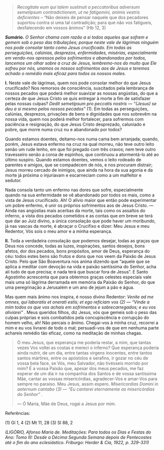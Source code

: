 > *Recogitate eum qui talem sustinuit a peccatoribus adversum semetipsum contradictionem, ut ne fatigemini, animis vestris deficientes* – “Não deixeis de pensar naquele que dos pecadores suportou contra si uma tal contradição; para que não vos fatigueis, desfalecendo em vossos ânimos” (Hb 12, 3)

***Sumário.** O Senhor chama com razão a si todos aqueles que sofrem e gemem sob o peso das tribulações; porque neste vale de lágrimas ninguém nos pode consolar tanto como Jesus crucificado. Em todas as perseguições, calúnias, desprezos, enfermidades, misérias, especialmente em vendo-nos opressos pelos sofrimentos e abandonados por todos, lancemos um olhar sobre a cruz de Jesus, lembremo-nos do muito que Ele sofreu por nós, unamos os nossos sofrimentos aos de Jesus e teremos achado o remédio mais eficaz para todos os nossos males.*

**I.** Neste vale de lágrimas, quem nos pode consolar melhor do que Jesus crucificado? Nos remorsos de consciência, suscitados pela lembrança de nossos pecados que poderá melhor suavizar as nossas angústias, do que a certeza de que Jesus Cristo se quis entregar à morte a fim de satisfazer pelas nossas culpas? *Dedit semetipsum pro peccatis nostris — “(Jesus) se deu a si mesmo pelos nossos pecados”* (1). Em todas as perseguições, calúnias, desprezos, privações de bens e dignidades que nos sobrevêm na nossa vida, quem nos poderá melhor fortalecer, para sofrermos com paciência e resignação, do que Jesus Cristo desprezado, caluniado e pobre, que morre numa cruz nu e abandonado por todos?

Quando estamos doentes, deitamo-nos numa cama bem arranjada; quando, porém, Jesus estava enfermo na cruz na qual morreu, não teve outro leito senão um rude lenho, em que foi pregado com três cravos; nem teve outro travesseiro senão a coroa de espinhos, que continuou a atormentá-lo até ao último suspiro. Quando estamos doentes, vemos o leito rodeado de parentes e amigos, que se compadecem de nós, e nos procuram distrair; Jesus morreu cercado de inimigos, que ainda na hora da sua agonia e da morte já próxima o injuriavam e escarneciam como a um malfeitor e sedutor.

Nada consola tanto um enfermo nas dores que sofre, especialmente quando na sua enfermidade se vê abandonado por todos os mais, como a vista de Jesus crucificado. Ah! O alívio maior que então pode experimentar um pobre enfermo, é unir os próprios sofrimentos aos de Jesus Cristo. — Ainda nas angústias mais acerbas da morte, tais como os assaltos do inferno, a vista dos pecados cometidos e as contas que em breve se terá que dar ao Juiz divino, a única consolação que pode haver um moribundo, já nas vascas da morte, é abraçar o Crucifixo e dizer: Meu Jesus e meu Redentor, Vós sois o meu amor e a minha esperança.

**II.** Toda a verdadeira consolação que podemos desejar, todas as graças que Deus nos concede, todas as luzes, inspirações, santos desejos, bons afetos, dor dos pecados, bons propósitos, amor de Deus, esperança do céu: todos estes bens são frutos e dons que nos veem da Paixão de Jesus Cristo. Pelo que São Boaventura nos anima dizendo que “aquele que se aplica a meditar com devoção na vida e paixão santíssima do Senhor, acha ali tudo de que precisa; e nada terá que buscar fora de Jesus”. E Santo Agostinho acrescenta que para obtermos graças celestes especiais vale mais uma só lágrima derramada em memória da Paixão do Senhor, do que uma peregrinação a Jerusalém e um ano de jejum a pão e água.

Mas quem mais ânimo nos inspira, é nosso divino Redentor: *Venite ad me omnes, qui laboratis et onerati estis; et ego reficiam vos (2) — “Vinde a mim todos os que vos achais em sofrimentos e sobrecarregados; e eu vos aliviarei”* . Meus queridos filhos, diz Jesus, vós que gemeis sob o peso das culpas próprias e sois combatidos pela concupiscência e corrupção do homem velho, ah! Não percais o ânimo. Chegai-vos à minha cruz, recorrei a mim e eu vos livrarei de todo o mal; persuadi-vos de que em nenhuma parte achareis remédio tão eficaz, como na meditação de minhas chagas.

> Ó meu Jesus, que esperança me poderia restar, a mim, que tantas vezes Vos voltei as costas e mereci o inferno? Que esperança poderia ainda nutrir, de um dia, entre tantas virgens inocentes, entre tantos santos mártires, entre os apóstolos e serafins, ir gozar no céu de vossa bela face, se Vós, meu Salvador, não tivésseis morrido por mim? É a vossa Paixão que, apesar dos meus pecados, me faz esperar de um dia ir na companhia dos Santos e de vossa santíssima Mãe, cantar as vossas misericórdias, agradecer-Vos e amar-Vos para sempre no paraíso. Meu Jesus, assim espero. *Misericordias Domini in aeternum cantabo (3) — “Eu cantarei eternamente as misericórdias do Senhor”* .
>
> — Ó Maria, Mãe de Deus, rogai a Jesus por mim.

Referências:

\(1\) Gl 1, 4 (2) Mt 11, 28 (3) Sl 88, 2

*(LIGÓRIO, Afonso Maria de. Meditações: Para todos os Dias e Festas do Ano: Tomo III: Desde a Décima Segunda Semana depois de Pentecostes até o fim do ano eclesiástico. Friburgo: Herder & Cia, 1922, p. 329-331)*
